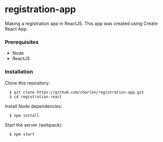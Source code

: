 # registration-app
Making a registration app in ReactJS. This app was created using Create React App.

### Prerequisites
* Node
* ReactJS

### Installation

Clone this repository:
```
  $ git clone https://github.com/charlon/registration-app.git
  $ cd registration-react
```

Install Node dependencies:
```
  $ npm install
```
Start the server (webpack):
```
  $ npm start
```
